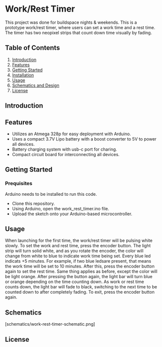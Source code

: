 # Work/Rest Timer

This project was done for buildspace nights & weekends. This is a prototype work/rest timer, where users can set
a work time and a rest time. The timer has two neopixel strips that count down time visually by fading.

## Table of Contents
1. [Introduction](#introduction)
2. [Features](#features)
3. [Getting Started](#getting-started)
4. [Installation](#installation)
5. [Usage](#usage)
6. [Schematics and Design](#schematics-and-design)
7. [License](#license)

## Introduction

## Features
- Utilizes an Atmega 328p for easy deployment with Arduino.
- Uses a compact 3.7V Lipo battery with a boost converter to 5V to power all devices.
- Battery charging system with usb-c port for charing.
- Compact circuit board for interconnecting all devices.

## Getting Started

### Prequisites
Arduino needs to be installed to run this code.
- Clone this repository.
- Using Arduino, open the work_rest_timer.ino file.
- Upload the sketch onto your Arduino-based microcontroller.

## Usage
When launching for the first time, the work/rest timer will be pulsing white slowly. To set the work and rest time, press the encoder button. The light strip will turn solid white, and as you rotate the encoder, the color will change from white to blue to indicate work time being set. Every blue led indicats +5 minutes. For example, if two blue ledsare present, that means the work time will be set to 10 minutes. After this, press the encoder button again to set the rest time. Same thing applies as before, except the color will be light orange. After pressing the button again, the light bar will turn 
blue or orange depending on the time counting down. As work or rest time counts down, the light bar will fade to black, switching to the next time to be counted down to after completely fading. To exit, press the encoder button again.

## Schematics

[schematics/work-rest-timer-schematic.png]

## License


